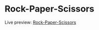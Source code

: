 # Rock-Paper-Scissors

Live preview: [Rock-Paper-Scissors](https://thomasmfx.github.io/rock-paper-scissors/)